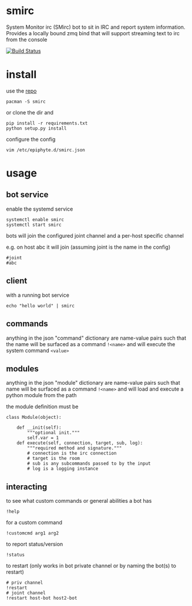 smirc
===

System Monitor irc (SMirc) bot to sit in IRC and report system information. Provides a locally bound zmq bind that will support streaming text to irc from the console

[![Build Status](https://travis-ci.org/epiphyte/smirc.svg?branch=master)](https://travis-ci.org/epiphyte/smirc)

# install

use the [repo](https://mirror.epiphyte.network/repos)

```
pacman -S smirc
```

or clone the dir and
```
pip install -r requirements.txt
python setup.py install
```

configure the config
```
vim /etc/epiphyte.d/smirc.json
```

# usage

## bot service

enable the systemd service
```
systemctl enable smirc
systemctl start smirc
```

bots will join the configured joint channel and a per-host specific channel

e.g. on host abc it will join (assuming joint is the name in the config)
```
#joint
#abc
```

## client

with a running bot service
```
echo "hello world" | smirc
```

## commands

anything in the json "command" dictionary are name-value pairs such that the name will be surfaced as a command `!<name>` and will execute the system command `<value>`

## modules

anything in the json "module" dictionary are name-value pairs such that name will be surfaced as a command `!<name>` and will load and execute a python module from the path

the module definition must be
```
class Module(object):

    def __init(self):
        """optional init."""
        self.var = 1
    def execute(self, connection, target, sub, log):
        """required method and signature."""
        # connection is the irc connection
        # target is the room
        # sub is any subcommands passed to by the input
        # log is a logging instance
```


## interacting

to see what custom commands or general abilities a bot has
```
!help
```

for a custom command
```
!customcmd arg1 arg2
```

to report status/version
```
!status
```

to restart (only works in bot private channel or by naming the bot(s) to restart)
```
# priv channel
!restart
# joint channel
!restart host-bot host2-bot
```
